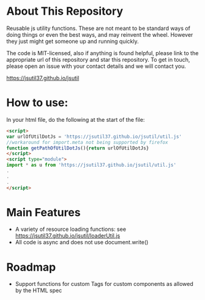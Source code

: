 # About This Repository
Reusable js utility functions. 
These are not meant to be standard ways of doing things or even the best ways, and may reinvent the wheel.
However they just might get someone up and running quickly.

The code is MIT-licensed, also if anything is found helpful, please link to the appropriate url of this repository and star this repository.
To get in touch, please open an issue with your contact details and we will contact you.

https://jsutil37.github.io/jsutil

# How to use:
In your html file, do the following at the start of the file:
```html
<script>
var urlOfUtilDotJs = 'https://jsutil37.github.io/jsutil/util.js'
//workaround for import.meta not being supported by firefox
function getPathOfUtilDotJs(){return urlOfUtilDotJs}
</script>
<script type="module">
import * as u from 'https://jsutil37.github.io/jsutil/util.js'
.
.
.
</script>
```

# Main Features
- A variety of resource loading functions: see https://jsutil37.github.io/jsutil/loaderUtil.js
- All code is async and does not use document.write()

# Roadmap
- Support functions for custom Tags for custom components as allowed by the HTML spec
